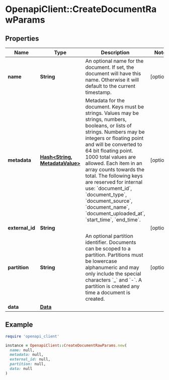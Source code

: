# OpenapiClient::CreateDocumentRawParams

## Properties

| Name | Type | Description | Notes |
| ---- | ---- | ----------- | ----- |
| **name** | **String** | An optional name for the document. If set, the document will have this name. Otherwise it will default to the current timestamp. | [optional] |
| **metadata** | [**Hash&lt;String, MetadataValue&gt;**](MetadataValue.md) | Metadata for the document. Keys must be strings. Values may be strings, numbers, booleans, or lists of strings. Numbers may be integers or floating point and will be converted to 64 bit floating point. 1000 total values are allowed. Each item in an array counts towards the total. The following keys are reserved for internal use: &#x60;document_id&#x60;, &#x60;document_type&#x60;, &#x60;document_source&#x60;, &#x60;document_name&#x60;, &#x60;document_uploaded_at&#x60;, &#x60;start_time&#x60;, &#x60;end_time&#x60;. | [optional] |
| **external_id** | **String** |  | [optional] |
| **partition** | **String** | An optional partition identifier. Documents can be scoped to a partition. Partitions must be lowercase alphanumeric and may only include the special characters &#x60;_&#x60; and &#x60;-&#x60;.  A partition is created any time a document is created. | [optional] |
| **data** | [**Data**](Data.md) |  |  |

## Example

```ruby
require 'openapi_client'

instance = OpenapiClient::CreateDocumentRawParams.new(
  name: null,
  metadata: null,
  external_id: null,
  partition: null,
  data: null
)
```


